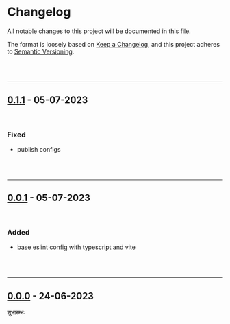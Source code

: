 # Changelog

All notable changes to this project will be documented in this file.

The format is loosely based on [Keep a Changelog][changelog],
and this project adheres to [Semantic Versioning][semver].

<br><br>

---

## [0.1.1] - 05-07-2023

<br>

### Fixed

- publish configs

<br><br>

---

## [0.0.1] - 05-07-2023

<br>

### Added

- base eslint config with typescript and vite

<br><br>

---

## [0.0.0] - 24-06-2023

शुभारम्भः

[0.1.1]: https://github.com/mrjadeja/vishesh/commit/46f5eba6cd849f33698c5ab594949f2d504d898f "Update docs and prepare github action workflow"
[0.0.1]: https://github.com/mrjadeja/vishesh/commit/60e5816fc7d3664bdafccdca2aaa75f88eef8318 "Initial Setup"
[0.0.0]: https://github.com/mrjadeja/vishesh/commit/0be58e6a1c46e655452249712c55dbc8f496091f "Initial commit"
[changelog]: https://keepachangelog.com/en/1.0.0/ "Keep a changelog guide"
[semver]: https://semver.org/spec/v2.0.0.html "Semantic versioning"
